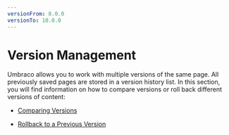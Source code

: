 ```yaml
---
versionFrom: 8.0.0
versionTo: 10.0.0
---
```


# Version Management

Umbraco allows you to work with multiple versions of the same page. All previously saved pages are stored in a version history list. In this section, you will find information on how to compare versions or roll back different versions of content:

  - [Comparing Versions](Comparing-Versions/index.md)

  - [Rollback to a Previous Version](Rollback-to-a-Previous-Versions/index.md)
